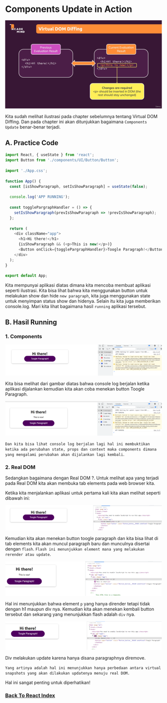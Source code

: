 # Components Update in Action

![Virtual DOM Diffing](../../images/virtual-dom-diffing.png)

Kita sudah melihat ilustrasi pada chapter sebelumnya tentang Virtual DOM Diffing. Dan pada chapter ini akan ditunjukkan bagaimana `Components Update` benar-benar terjadi.

## A. Practice Code

```ts
import React, { useState } from 'react';
import Button from './components/UI/Button/Button';

import './App.css';

function App() {
  const [isShowParagraph, setIsShowParagraph] = useState(false);

  console.log('APP RUNNING');

  const togglePargraphHandler = () => {
    setIsShowParagraph(prevIsShowParagraph => !prevIsShowParagraph);
  };

  return (
    <div className="app">
      <h1>Hi there!</h1>
      {isShowParagraph && (<p>This is new!</p>)}
      <Button onClick={togglePargraphHandler}>Toogle Paragraph!</Button>
    </div>
  );
}

export default App;
```

Kita mempunyai aplikasi diatas dimana kita mencoba membuat aplikasi seperti ilustrasi. Kita bisa lihat bahwa kita menggunakan button untuk melakukan show dan hide `new paragraph`, kita juga menggunakan state untuk menyimpan status show dan hidenya. Selain itu kita juga memberikan console.log. Mari kita lihat bagaimana hasil `running` aplikasi tersebut.

## B. Hasil Running

### 1. Components

![Console Log First Run](../../images/console-log-update-first-run.png)

Kita bisa melihat dari gambar diatas bahwa console log berjalan ketika aplikasi dijalankan kemudian kita akan coba menekan button Toogle Paragraph.

![Console Log Next Run](../../images/console-log-update-next-run.png)

`Dan kita bisa lihat console log berjalan lagi hal ini membuktikan ketika ada perubahan state, props dan context maka components dimana yang mengalami perubahan akan dijalankan lagi kembali`.

### 2. Real DOM

Sedangkan bagaimana dengan Real DOM ?. Untuk melihat apa yang terjadi pada Real DOM kita akan membuka tab elements pada web browser kita.

Ketika kita menjalankan aplikasi untuk pertama kali kita akan melihat seperti dibawah ini:

![Real DOM First Run](../../images/real-dom-update-first-run.png)

Kemudian kita akan menekan button toogle paragraph dan kita bisa lihat di tab elements kita akan muncul paragraph baru dan munculnya disertai dengan `flash`. `Flash ini menunjukkan element mana yang melakukan rerender atau update`.

![Real DOM Next Run](../../images/real-dom-update-next-run.png)

Hal ini menunjukkan bahwa element `p` yang hanya dirender tetapi tidak dengan h1 maupun div nya. Kemudian kita akan menekan kembali button tersebut dan sekarang yang menunjukkan flash adalah `div` nya.

![Real DOM Last Run](../../images/real-dom-update-last-run.png)

Div melakukan update karena hanya disana paragraphnya diremove.

`Yang artinya adalah hal ini menunjukkan hanya perbedaan antara virtual snapshots yang akan dilakukan updatenya menuju real DOM.` 

Hal ini sangat penting untuk diperhatikan!

### [Back To React Index](../../README.md)
